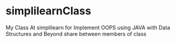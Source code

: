 # simplilearnClass
My Class At simplilearn for  Implement OOPS using JAVA with Data Structures and Beyond
share between members of class


